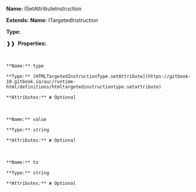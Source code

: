 **Name:** ISetAttributeInstruction

**Extends:** **Name:** ITargetedInstruction

**Type:**

❱❱&nbsp;&nbsp;**Properties:**

&nbsp;&nbsp;&nbsp;&nbsp;&nbsp;
```
**Name:** type

**Type:** [HTMLTargetedInstructionType.setAttribute](https://gitbook-18.gitbook.io/au//runtime-html/definitions/htmltargetedinstructiontype.setattribute)

**Attributes:** ✘ Optional

```

&nbsp;&nbsp;&nbsp;&nbsp;&nbsp;
```
**Name:** value

**Type:** string

**Attributes:** ✘ Optional

```

&nbsp;&nbsp;&nbsp;&nbsp;&nbsp;
```
**Name:** to

**Type:** string

**Attributes:** ✘ Optional

```

